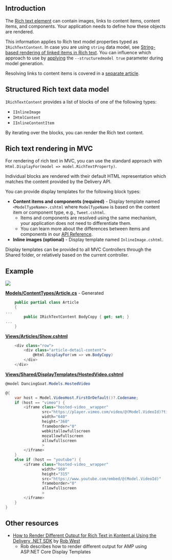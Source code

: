 ## Introduction

The [Rich text element](https://docs.kontent.ai/reference/delivery-api#section/Rich-text-element) can contain images, links to content items, content items, and components. Your application needs to define how these objects are rendered.

This information applies to Rich text model properties typed as `IRichTextContent`. In case you are using `string` data model, see [String-based rendering of linked items in Rich text](String-based-rendering-of-items-in-Rich-text.md). You can influence which approach to use by [applying](https://github.com/kontent-ai/model-generator-net#parameters) the `--structuredmodel true` parameter during model generation.

Resolving links to content items is covered in a [separate article](Resolving-links-to-content-items.md).

## Structured Rich text data model

`IRichTextContent` provides a list of blocks of one of the following types:
* `IInlineImage`
* `IHtmlContent`
* `IInlineContentItem`

By iterating over the blocks, you can render the Rich text content.

## Rich text rendering in MVC

For rendering of rich text in MVC, you can use the standard approach with `Html.DisplayFor(model => model.RichTextProperty)`.

Individual blocks are rendered with their default HTML representation which matches the content provided by the Delivery API.

You can provide display templates for the following block types:
* **Content items and components (required)** - Display template named `<ModelTypeName>.cshtml` where `ModelTypeName` is based on the content item or component type, e.g., `Tweet.cshtml`.
  * Items and components are resolved using the same mechanism, your application does not need to differentiate them.
  * You can learn more about the differences between items and components in our [API Reference](https://docs.kontent.ai/reference/delivery-api#tag/Linked-content-and-components).
* **Inline images (optional)** - Display template named `InlineImage.cshtml`.

Display templates can be provided to all MVC Controllers through the Shared folder, or relatively based on the current controller.

## Example
![](https://pbs.twimg.com/media/DIFVESkXsAQ8av9.jpg:large)

**[Models/ContentTypes/Article.cs](https://github.com/kontent-ai/sample-app-net/DancingGoat/Models/ContentTypes/Article.cs)** - Generated

```csharp
    public partial class Article
    {
...
        public IRichTextContent BodyCopy { get; set; }
...
    }
```

**[Views/Articles/Show.cshtml](https://github.com/kontent-ai/sample-app-net/DancingGoat/Views/Articles/Show.cshtml)**

```csharp
    <div class="row">
        <div class="article-detail-content">
            @Html.DisplayFor(vm => vm.BodyCopy)
        </div>
    </div>
```

**[Views/Shared/DisplayTemplates/HostedVideo.cshtml](https://github.com/kontent-ai/sample-app-net/DancingGoat/Views/Shared/DisplayTemplates/HostedVideo.cshtml)**
```csharp
@model DancingGoat.Models.HostedVideo

@{ 
    var host = Model.VideoHost.FirstOrDefault()?.Codename;
    if (host == "vimeo") {
        <iframe class="hosted-video__wrapper"
                src="https://player.vimeo.com/video/@(Model.VideoId)?title =0&byline =0&portrait =0"
                width="640"
                height="360"
                frameborder="0"
                webkitallowfullscreen
                mozallowfullscreen
                allowfullscreen
                >
        </iframe>
    }
    else if (host == "youtube") {
        <iframe class="hosted-video__wrapper"
                width="560"
                height="315"
                src="https://www.youtube.com/embed/@(Model.VideoId)"
                frameborder="0"
                allowfullscreen
                >
        </iframe>
    }
}
```
## Other resources
- [How to Render Different Output for Rich Text in Kontent.ai Using the Delivery .NET SDK](https://robwest.info/articles/how-to-render-different-output-for-rich-text-in-kentico-kontent-using-the-delivery-net-sdk) by [Rob West
](https://github.com/robertgregorywest)
  - Rob describes how to render different output for AMP using ASP.NET Core Display Templates
